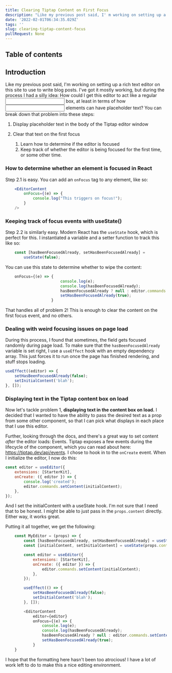```yaml
---
title: Clearing Tiptap Content on First Focus
description: "Like my previous post said, I' m working on setting up a rich text editor on this site to use to write blog posts. I have it mostly working, but during the process I had a silly idea"
date: '2022-02-01T06:34:35.029Z'
tags: ''
slug: clearing-tiptap-content-focus
pullRequest: None
---
```

## Table of contents

## Introduction

Like my previous post said, I'm working on setting up a rich text editor on this site to use to write blog posts. I've got it mostly working, but during the process I had a silly idea: How could I get this editor to act like a regular <input> box, at least in terms of how <input> elements can have placeholder text? You can break down that problem into these steps:

1. Display placeholder text in the body of the Tiptap editor window
2. Clear that text on the first focus

    1. Learn how to determine if the editor is focused
    2. Keep track of whether the editor is being focused for the first time, or some other time.

### How to determine whether an element is focused in React

Step 2.1 is easy. You can add an `onFocus` tag to any element, like so:

```jsx
    <EditorContent
        onFocus={(e) => {
            console.log("This triggers on focus!");
        }
    />
```

### Keeping track of focus events with useState()

Step 2.2 is similarly easy. Modern React has the `useState` hook, which is perfect for this. I instantiated a variable and a setter function to track this like so:

```javascript
    const [hasBeenFocusedAlready, setHasBeenFocusedAlready] =
        useState(false);
```

You can use this state to determine whether to wipe the content:

```jsx
    onFocus={(e) => {
                        console.log(e);
                        console.log(hasBeenFocusedAlready);
                        hasBeenFocusedAlready ? null : editor.commands.setContent('');
                        setHasBeenFocusedAlready(true);
                    }
```

That handles all of problem 2! This is enough to clear the content on the first focus event, and no others.

### Dealing with weird focusing issues on page load

During this process, I found that sometimes, the field gets focused randomly during page load. To make sure that the `hasBeenFocusedAlready` variable is set right, I use a `useEffect` hook with an empty dependency array. This just forces it to run once the page has finished rendering, and stuff stops loading.

```jsx
useEffect((editor) => {
    setHasBeenFocusedAlready(false);
    setInitialContent('blah');
}, []);
```

### Displaying text in the Tiptap content box on load

Now let's tackle problem 1, **displaying text in the content box on load.** I decided that I wanted to have the ability to pass the desired text as a prop from some other component, so that I can pick what displays in each place that I use this editor.

Further, looking through the docs, and there's a great way to set content _after_ the editor loads: Events. Tiptap exposes a few events during the lifecycle of the component, which you can read about here: <https://tiptap.dev/api/events>. I chose to hook in to the `onCreate` event. When I initialize the editor, I now do this:

```jsx
const editor = useEditor({
    extensions: [StarterKit],
    onCreate: ({ editor }) => {
        console.log('created');
        editor.commands.setContent(initialContent);
    },
});
```

And I set the initialContent with a useState hook. I'm not sure that I need that to be honest. I might be able to just pass in the `props.content` directly. Either way, it works great.

Putting it all together, we get the following:

```js
    const MyEditor = (props) => {
        const [hasBeenFocusedAlready, setHasBeenFocusedAlready] = useState(false);
        const [initialContent, setInitialContent] = useState(props.content);

        const editor = useEditor({
            extensions: [StarterKit],
            onCreate: ({ editor }) => {
                editor.commands.setContent(initialContent);
            },
        });

        useEffect(() => {
            setHasBeenFocusedAlready(false);
            setInitialContent('blah');
        }, []);

        <EditorContent
            editor={editor}
            onFocus={(e) => {
                console.log(e);
                console.log(hasBeenFocusedAlready);
                hasBeenFocusedAlready ? null : editor.commands.setContent('');
                setHasBeenFocusedAlready(true);
            }
    }
```

I hope that the formatting here hasn't been too atrocious! I have a lot of work left to do to make this a nice editing environment.
